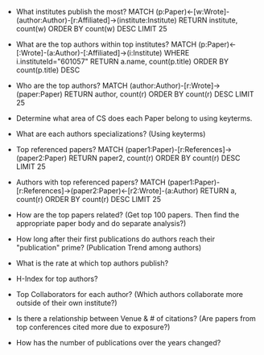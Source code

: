 * What institutes publish the most?
MATCH (p:Paper)<-[w:Wrote]-(author:Author)-[r:Affiliated]->(institute:Institute) RETURN institute, count(w) ORDER BY count(w) DESC LIMIT 25

* What are the top authors within top institutes?
MATCH (p:Paper)<-[:Wrote]-(a:Author)-[:Affiliated]->(i:Institute) WHERE i.instituteId="601057" RETURN a.name, count(p.title) ORDER BY count(p.title) DESC


* Who are the top authors?
MATCH (author:Author)-[r:Wrote]->(paper:Paper) RETURN author, count(r) ORDER BY count(r) DESC LIMIT 25

* Determine what area of CS does each Paper belong to using keyterms.

* What are each authors specializations? (Using keyterms)

* Top referenced papers?
MATCH (paper1:Paper)-[r:References]->(paper2:Paper) RETURN paper2, count(r) ORDER BY count(r) DESC LIMIT 25

* Authors with top referenced papers?
MATCH (paper1:Paper)-[r:References]->(paper2:Paper)<-[r2:Wrote]-(a:Author) RETURN a, count(r) ORDER BY count(r) DESC LIMIT 25

* How are the top papers related? (Get top 100 papers. Then find the appropriate paper body and do separate analysis?)

* How long after their first publications do authors reach their "publication" prime? (Publication Trend among authors)

* What is the rate at which top authors publish?

* H-Index for top authors?

* Top Collaborators for each author? (Which authors collaborate more outside of their own institute?)

* Is there a relationship between Venue & # of citations? (Are papers from top conferences cited more due to exposure?)

* How has the number of publications over the years changed?
